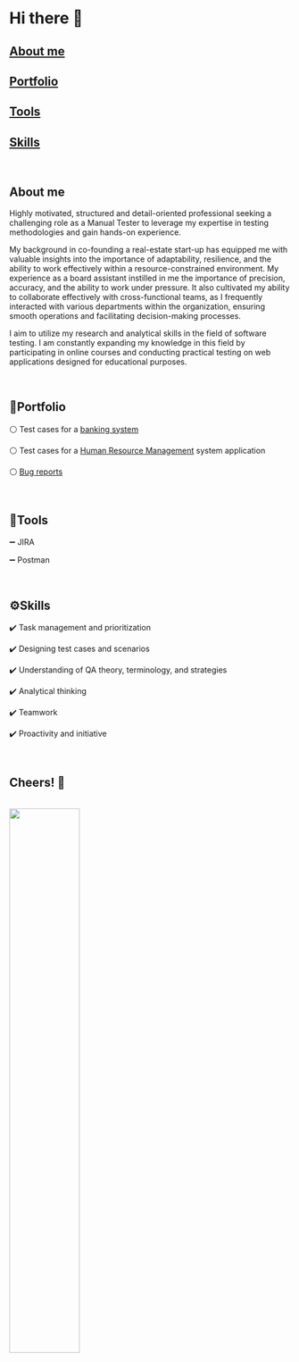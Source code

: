 # Hi there 👋


## [About me](#about-me-1)
## [Portfolio](#portfolio-1)
## [Tools](#tools-1)
## [Skills](#%EF%B8%8Fskills)

<br>

## About me
Highly motivated, structured and detail-oriented professional seeking a challenging role as a Manual Tester to leverage my expertise in  testing methodologies and gain hands-on experience.

My background in co-founding a real-estate start-up has equipped me with valuable insights into the importance of adaptability, resilience, and the ability to work effectively within a resource-constrained environment.
My experience as a board assistant instilled in me the importance of precision, accuracy, and the ability to work under pressure. It also cultivated my ability to collaborate effectively with cross-functional teams, as I frequently interacted with various departments within the organization, ensuring smooth operations and facilitating decision-making processes.

I aim to utilize my research and analytical skills in the field of software testing. I am constantly expanding my knowledge in this field by participating in online courses and conducting practical testing on web applications designed for educational purposes.

<br>

## 📄Portfolio

⚪ Test cases for a [banking system](https://docs.google.com/spreadsheets/d/1fm-Ztiqm5FK5-q1ccDtTJWopWq8l2t1rMbLS8bFcGEU/edit?usp=sharing)

⚪ Test cases for a [Human Resource Management](https://docs.google.com/spreadsheets/d/1o15rxyttqDWS8G1ESZYqhbif-BGeHq5gEpNEXHolgFM/edit?usp=sharing) system application

⚪ [Bug reports](https://drive.google.com/drive/folders/17M6lJeve7Y0j3DdPBYq8GSUdDFAJYgxy?usp=drive_link)

<br>

## 🔨Tools

➖ JIRA

➖ Postman

<br>

## ⚙️Skills

✔️ Task management and prioritization

✔️ Designing test cases and scenarios

✔️ Understanding of QA theory, terminology, and strategies

✔️ Analytical thinking 

✔️ Teamwork

✔️ Proactivity and initiative

<br>

## Cheers! 👋

<br>

<img src="https://i.kym-cdn.com/photos/images/newsfeed/001/700/326/2e9.jpg" width="50%" height="50%">

<br>
